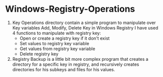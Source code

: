 # Windows-Registry-Operations

1. Key Operations directory contain a simple program to manipulate over Key variables
   Add, Modify, Delete Key in Windows Registry
   I have used 4 functions to manipulate with registry key:
    - Open or create a registry key if it don't exist
    - Set values to registry key variable
    - Get values from registry key variable
    - Delete registry key
 2. Registry Backup is a little bit more complex program that creates a directory for a specific key in registry,
    and recursively creates directories for his subkeys and files for his values.

